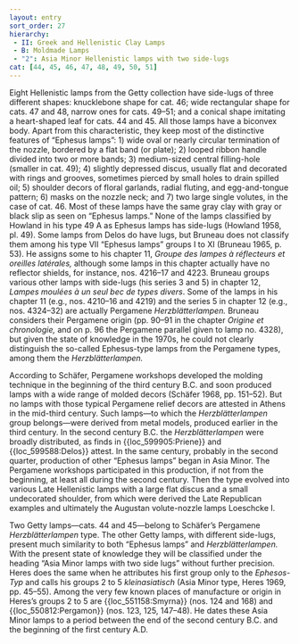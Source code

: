 ```yaml
---
layout: entry
sort_order: 27
hierarchy:
 - II: Greek and Hellenistic Clay Lamps
 - B: Moldmade Lamps
 - "2": Asia Minor Hellenistic lamps with two side-lugs
cat: [44, 45, 46, 47, 48, 49, 50, 51]
---
```


Eight Hellenistic lamps from the Getty collection have side-lugs of three different shapes: knucklebone shape for cat. 46; wide rectangular shape for cats. 47 and 48, narrow ones for cats. 49–51; and a conical shape imitating a heart-shaped leaf for cats. 44 and 45. All those lamps have a biconvex body. Apart from this characteristic, they keep most of the distinctive features of “Ephesus lamps”: 1) wide oval or nearly circular termination of the nozzle, bordered by a flat band (or plate); 2) looped ribbon handle divided into two or more bands; 3) medium-sized central filling-hole (smaller in cat. 49); 4) slightly depressed discus, usually flat and decorated with rings and grooves, sometimes pierced by small holes to drain spilled oil; 5) shoulder decors of floral garlands, radial fluting, and egg-and-tongue pattern; 6) masks on the nozzle neck; and 7) two large single volutes, in the case of cat. 46. Most of these lamps have the same gray clay with gray or black slip as seen on “Ephesus lamps.” None of the lamps classified by Howland in his type 49 A as Ephesus lamps has side-lugs (Howland 1958, pl. 49). Some lamps from Delos do have lugs, but Bruneau does not classify them among his type VII “Ephesus lamps” groups I to XI (Bruneau 1965, p. 53). He assigns some to his chapter 11, *Groupe des lampes à réflecteurs et oreilles latérales,* although some lamps in this chapter actually have no reflector shields, for instance, nos. 4216–17 and 4223. Bruneau groups various other lamps with side-lugs (his series 3 and 5) in chapter 12, *Lampes moulées à un seul bec de types divers*. Some of the lamps in his chapter 11 (e.g., nos. 4210–16 and 4219) and the series 5 in chapter 12 (e.g., nos. 4324–32) are actually Pergamene *Herzblätterlampen.* Bruneau considers their Pergamene origin (pp. 90–91 in the chapter *Origine et chronologie,* and on p. 96 the Pergamene parallel given to lamp no. 4328), but given the state of knowledge in the 1970s, he could not clearly distinguish the so-called Ephesus-type lamps from the Pergamene types, among them the *Herzblätterlampen.*

According to Schäfer, Pergamene workshops developed the molding technique in the beginning of the third century B.C. and soon produced lamps with a wide range of molded decors (Schäfer 1968, pp. 151–52). But no lamps with those typical Pergamene relief decors are attested in Athens in the mid-third century. Such lamps—to which the *Herzblätterlampen* group belongs—were derived from metal models, produced earlier in the third century. In the second century B.C. the *Herzblätterlampen* were broadly distributed, as finds in {{loc_599905:Priene}} and {{loc_599588:Delos}} attest. In the same century, probably in the second quarter, production of other “Ephesus lamps” began in Asia Minor. The Pergamene workshops participated in this production, if not from the beginning, at least all during the second century. Then the type evolved into various Late Hellenistic lamps with a large flat discus and a small undecorated shoulder, from which were derived the Late Republican examples and ultimately the Augustan volute-nozzle lamps Loeschcke I.

Two Getty lamps—cats. 44 and 45—belong to Schäfer’s Pergamene *Herzblätterlampen* type. The other Getty lamps, with different side-lugs, present much similarity to both “Ephesus lamps” and *Herzblätterlampen.* With the present state of knowledge they will be classified under the heading “Asia Minor lamps with two side lugs” without further precision. Heres does the same when he attributes his first group only to the *Ephesos-Typ* and calls his groups 2 to 5 *kleinasiatisch* (Asia Minor type, Heres 1969, pp. 45–55). Among the very few known places of manufacture or origin in Heres’s groups 2 to 5 are {{loc_551158:Smyrna}} (nos. 124 and 168) and {{loc_550812:Pergamon}} (nos. 123, 125, 147–48). He dates these Asia Minor lamps to a period between the end of the second century B.C. and the beginning of the first century A.D.
